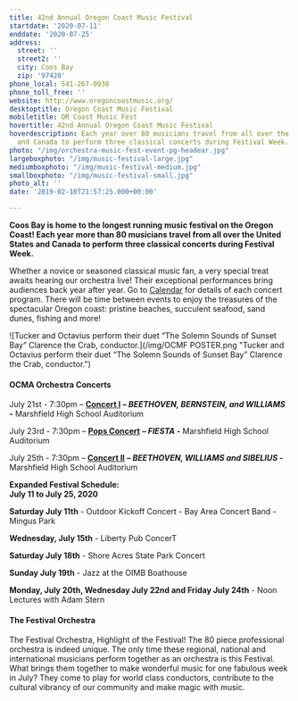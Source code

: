 ```yaml
---
title: 42nd Annual Oregon Coast Music Festival
startdate: '2020-07-11'
enddate: '2020-07-25'
address:
  street: ''
  street2: ''
  city: Coos Bay
  zip: '97420'
phone_local: 541-267-0938
phone_toll_free: ''
website: http://www.oregoncoastmusic.org/
desktoptitle: Oregon Coast Music Festival
mobiletitle: OR Coast Music Fest
hovertitle: 42nd Annual Oregon Coast Music Festival
hoverdescription: Each year over 80 musicians travel from all over the United States
  and Canada to perform three classical concerts during Festival Week.
photo: "/img/orchestra-music-fest-event-pg-headear.jpg"
largeboxphoto: "/img/music-festival-large.jpg"
mediumboxphoto: "/img/music-festival-medium.jpg"
smallboxphoto: "/img/music-festival-small.jpg"
photo_alt: ''
date: '2019-02-10T21:57:25.000+00:00'

---
```

**Coos Bay is home to the longest running music festival on the Oregon Coast! Each year more than 80 musicians travel from all over the United States and Canada to perform three classical concerts during Festival Week.**

Whether a novice or seasoned classical music fan, a very special treat awaits hearing our orchestra live! Their exceptional performances bring audiences back year after year. Go to [Calendar](https://www.oregoncoastmusic.org/calendar-2020/) for details of each concert program. There will be time between events to enjoy the treasures of the spectacular Oregon coast: pristine beaches, succulent seafood, sand dunes, fishing and more!

![Tucker and Octavius perform their duet “The Solemn Sounds of Sunset Bay” Clarence the Crab, conductor.](/img/OCMF POSTER.png "Tucker and Octavius perform their duet “The Solemn Sounds of Sunset Bay” Clarence the Crab, conductor.")

#### **OCMA Orchestra Concerts**

July 21st - 7:30pm – [**Concert I**](http://www.oregoncoastmusic.org/concert-i/) **– _BEETHOVEN, BERNSTEIN, and WILLIAMS_** **-** Marshfield High School Auditorium

July 23rd - 7:30pm – [**Pops Concert**](http://www.oregoncoastmusic.org/pops-concert/) **– _FIESTA_ -** Marshfield High School Auditorium

July 25th - 7:30pm – [**Concert II**](http://www.oregoncoastmusic.org/concert-ii/) **– _BEETHOVEN, WILLIAMS and SIBELIUS_ -** Marshfield High School Auditorium

**Expanded Festival Schedule:**  
**July 11 to July 25, 2020**

**Saturday July 11th** - Outdoor Kickoff Concert - Bay Area Concert Band - Mingus Park

**Wednesday, July 15th** - Liberty Pub ConcerT

**Saturday July 18th** - Shore Acres State Park Concert

**Sunday July 19th** - Jazz at the OIMB Boathouse

**Monday, July 20th, Wednesday July 22nd and Friday July 24th** - Noon Lectures with Adam Stern

#### The Festival Orchestra

The Festival Orchestra, Highlight of the Festival! The 80 piece professional orchestra is indeed unique. The only time these regional, national and international musicians perform together as an orchestra is this Festival. What brings them together to make wonderful music for one fabulous week in July? They come to play for world class conductors, contribute to the cultural vibrancy of our community and make magic with music.